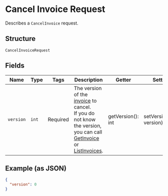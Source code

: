
# Cancel Invoice Request

Describes a `CancelInvoice` request.

## Structure

`CancelInvoiceRequest`

## Fields

| Name | Type | Tags | Description | Getter | Setter |
|  --- | --- | --- | --- | --- | --- |
| `version` | `int` | Required | The version of the [invoice](../../doc/models/invoice.md) to cancel.<br>If you do not know the version, you can call<br>[GetInvoice](../../doc/apis/invoices.md#get-invoice) or [ListInvoices](../../doc/apis/invoices.md#list-invoices). | getVersion(): int | setVersion(int version): void |

## Example (as JSON)

```json
{
  "version": 0
}
```

